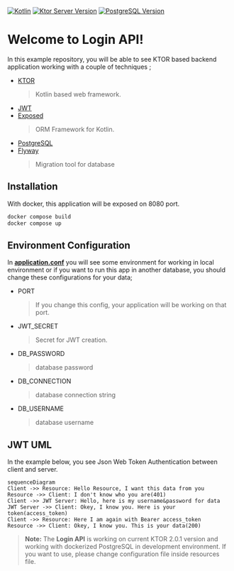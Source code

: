 [![Kotlin](https://img.shields.io/badge/kotlin-1.6.21-red.svg?logo=kotlin "Kotlin Version")](http://kotlinlang.org)
[![Ktor Server Version](https://img.shields.io/badge/ktor-2.0.1-red.svg "Ktor Server Version")](https://github.com/ktorio/ktor)
[![PostgreSQL Version](https://img.shields.io/badge/exposed-0.38.2-red.svg?logo=postgresql "PostgreSQL Version")](https://www.postgresql.org/)

# Welcome to Login API!

In this example repository, you will be able to see KTOR based backend application working with a couple of techniques ;

- [KTOR](https://ktor.io/)
  > Kotlin based web framework.
- [JWT](https://jwt.io)
- [Exposed](https://github.com/JetBrains/Exposed)
  > ORM Framework for Kotlin.
- [PostgreSQL](https://www.postgresql.org/)
- [Flyway](https://github.com/flyway/flyway)
  > Migration tool for database

## Installation

With docker, this application will be exposed on 8080 port.

```bash
docker compose build
docker compose up
```

## Environment Configuration

In [**application.conf**](https://github.com/mfarkan/k-account-login-api/blob/master/src/main/resources/application.conf)
you will see some environment for working in local environment or if you want to run this app
in another database, you should change these configurations for your data;

- PORT
  > If you change this config, your application will be working on that port.
- JWT_SECRET
  > Secret for JWT creation.
- DB_PASSWORD
  > database password
- DB_CONNECTION
  > database connection string
- DB_USERNAME
  > database username

## JWT UML

In the example below, you see Json Web Token Authentication between client and server.

```mermaid
sequenceDiagram
Client ->> Resource: Hello Resource, I want this data from you
Resource ->> Client: I don't know who you are(401)
Client ->> JWT Server: Hello, here is my username&password for data
JWT Server ->> Client: Okey, I know you. Here is your token(access_token)
Client ->> Resource: Here I am again with Bearer access_token
Resource ->> Client: Okey, I know you. This is your data(200)
```

> **Note:** The **Login API** is working on current KTOR 2.0.1 version and working with dockerized PostgreSQL in
> development environment. If you want to use, please change configuration file inside resources file.
